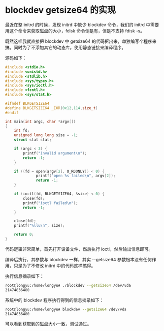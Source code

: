 # blockdev getsize64 的实现
最近在整 initrd 的时候，发现 initrd 中缺少 blockdev 命令，我们的 initrd 中需要用这个命令来获取磁盘的大小，fdisk 命令倒是有，但是不支持 fdisk -s。

既然这样我就直接把 blockdev 中 getsize64 的代码抠出来，单独编写个程序来搞。同时为了不添加其它的动态库，使用静态链接来编译程序。

源码如下：

```c
#include <stdio.h>
#include <unistd.h>
#include <stdlib.h>
#include <sys/types.h>
#include <sys/ioctl.h>
#include <fcntl.h>
#include <sys/stat.h>

#ifndef BLKGETSIZE64
#define BLKGETSIZE64 _IOR(0x12,114,size_t)
#endif

int main(int argc, char *argv[])
{
    int fd;
    unsigned long long size = -1;
    struct stat stat;

    if (argc < 3) {
        printf("invalid argument\n");
        return -1;
    }

    if ((fd = open(argv[2], O_RDONLY)) < 0) {
              printf("open %s failed\n", argv[2]);
              return -1;
    }

    if (ioctl(fd, BLKGETSIZE64, &size) < 0) {
        close(fd);
        printf("ioctl failed\n");
        return -1;
    }

    close(fd);
    printf("%llu\n", size);

    return 0;
}
```

代码逻辑非常简单，首先打开设备文件，然后执行 ioctl，然后输出信息即可。

编译后执行，其参数与 blockdev 一样，其实 --getsize64 参数根本没有任何作用，只是为了不修改 initrd 中的代码这样搞得。

执行信息摘录如下：
```bash
root@longyu:/home/longyu# ./blockdev --getsize64 /dev/vda
21474836480
```
系统中的 blockdev 程序执行得到的信息摘录如下：
```bash
root@longyu:/home/longyu# blockdev --getsize64 /dev/vda
21474836480
```
可以看到获取到的磁盘大小一致，测试通过。



